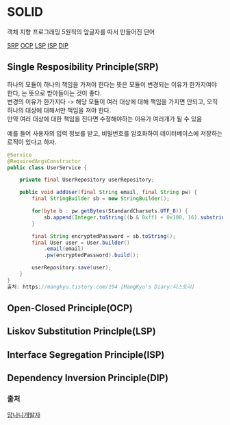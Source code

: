 # SOLID
객체 지향 프로그래밍 5원칙의 앞글자를 따서 만들어진 단어

[SRP](#single-resposibility-principlesrp)
[OCP](#open-closed-principleocp)
[LSP](#liskov-substitution-princlplelsp)
[ISP](#interface-segregation-principleisp)
[DIP](#dependency-inversion-principledip)


## Single Resposibility Principle(SRP)
하나의 모듈이 하나의 책임을 가져야 한다는 뜻은 모듈이 변경되는 이유가 한가지여야 한다, 는 뜻으로 받아들이는 것이 좋다.  
변경의 이유가 한가지다 -> 해당 모듈이 여러 대상에 대해 책임을 가지면 안되고, 오직 하나의 대상에 대해서만 책임을 져야 한다.  
만약 여러 대상에 대한 책임을 진다면 수정해야하는 이유가 여러개가 될 수 있음  


예를 들어 사용자의 입력 정보를 받고, 비밀번호를 암호화하여 데이터베이스에 저장하는 로직이 있다고 하자.
```java
@Service
@RequiredArgsConstructor
public class UserService {

    private final UserRepository userRepository;

    public void addUser(final String email, final String pw) {
        final StringBuilder sb = new StringBuilder();

        for(byte b : pw.getBytes(StandardCharsets.UTF_8)) {
            sb.append(Integer.toString((b & 0xff) + 0x100, 16).substring(1));
        }

        final String encryptedPassword = sb.toString();
        final User user = User.builder()
            .email(email)
            .pw(encryptedPassword).build();

        userRepository.save(user);
    }
}
출처: https://mangkyu.tistory.com/194 [MangKyu's Diary:티스토리]
```
<!-- 근데 내용이 너무 어려워서 지금 못하겠다 나중에 하자 -->
## Open-Closed Principle(OCP)

## Liskov Substitution Princlple(LSP)

## Interface Segregation Principle(ISP)

## Dependency Inversion Principle(DIP)


### 출처
[망나니개발자](https://mangkyu.tistory.com/194)  